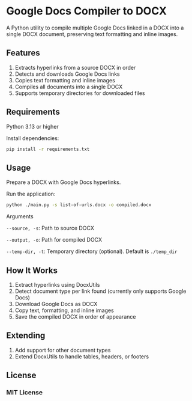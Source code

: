 # Google Docs Compiler to DOCX

A Python utility to compile multiple Google Docs linked in a DOCX into a single DOCX document, preserving text formatting and inline images.

## Features

1. Extracts hyperlinks from a source DOCX in order
1. Detects and downloads Google Docs links
1. Copies text formatting and inline images
1. Compiles all documents into a single DOCX
1. Supports temporary directories for downloaded files

## Requirements

Python 3.13 or higher



Install dependencies:
```bash
pip install -r requirements.txt
```

## Usage

Prepare a DOCX with Google Docs hyperlinks.

Run the application:
```bash
python ./main.py -s list-of-urls.docx -o compiled.docx
```

Arguments

`--source, -s`: Path to source DOCX

`--output, -o`: Path for compiled DOCX

`--temp-dir, -t`: Temporary directory (optional). Default is `./temp_dir`

## How It Works

1. Extract hyperlinks using DocxUtils
1. Detect document type per link found (currently only supports Google Docs)
1. Download Google Docs as DOCX
1. Copy text, formatting, and inline images
1. Save the compiled DOCX in order of appearance

## Extending

1. Add support for other document types
1. Extend DocxUtils to handle tables, headers, or footers

## License

### MIT License